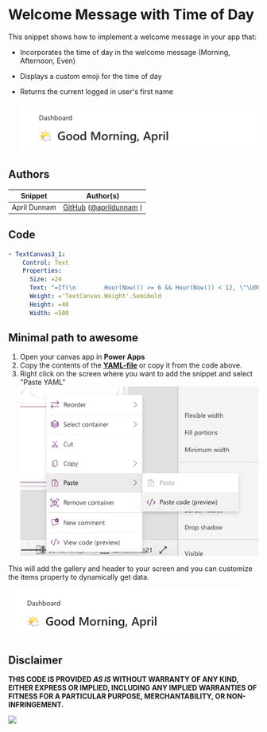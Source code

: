 # Welcome Message with Time of Day

This snippet shows how to implement a welcome message in your app that:

- Incorporates the time of day in the welcome message (Morning, Afternoon, Even)

- Displays a custom emoji for the time of day

- Returns the current logged in user's first name

   ![Welcome Message](./assets/thumbnail.png)

## Authors

Snippet|Author(s)
--------|---------
April Dunnam | [GitHub](https://github.com/aprildunnam) ([@aprildunnam](https://www.twitter.com/aprildunnam) )

## Code

```yaml
- TextCanvas3_1:
    Control: Text
    Properties:
      Size: =24
      Text: "=If(\n        Hour(Now()) >= 6 && Hour(Now()) < 12, \"\U0001F324️  Good Morning, \",\n        Hour(Now()) >= 12 && Hour(Now()) < 18, \"☀️  Good Afternoon, \",\n        \"\U0001F319  Good Night, \")\n & Left(User().FullName, Find(\" \", User().FullName) - 1)\n "
      Weight: ='TextCanvas.Weight'.Semibold
      Height: =40
      Width: =500
```

## Minimal path to awesome

1. Open your canvas app in **Power Apps**
1. Copy the contents of the **[YAML-file](./source/welcometimeofday.pa.yaml)** or copy it from the code above.
1. Right click on the screen where you want to add the snippet and select "Paste YAML"
![View of the paste code button](./assets/pastecode.png)

This will add the gallery and header to your screen and you can customize the items property to dynamically get data.

![View of the pasted containers](./assets/thumbnail.png)

## Disclaimer

**THIS CODE IS PROVIDED *AS IS* WITHOUT WARRANTY OF ANY KIND, EITHER EXPRESS OR IMPLIED, INCLUDING ANY IMPLIED WARRANTIES OF FITNESS FOR A PARTICULAR PURPOSE, MERCHANTABILITY, OR NON-INFRINGEMENT.**

<img src="https://m365-visitor-stats.azurewebsites.net/powerplatform-snippets/power-apps/responsive-people-cards-gallery" aria-hidden="true" />
